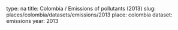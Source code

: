 type: na
title: Colombia / Emissions of pollutants (2013)
slug: places/colombia/datasets/emissions/2013
place: colombia
dataset: emissions
year: 2013

